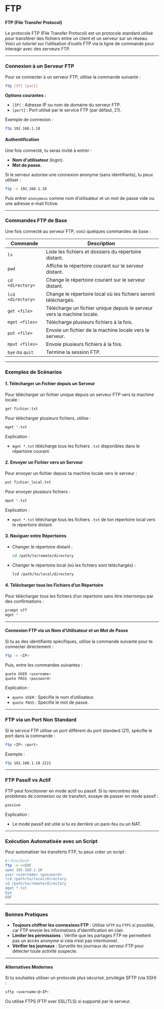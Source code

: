 # FTP

#### **FTP (File Transfer Protocol)**

Le protocole FTP (File Transfer Protocol) est un protocole standard utilisé pour transférer des fichiers entre un client et un serveur sur un réseau. Voici un tutoriel sur l’utilisation d’outils FTP via la ligne de commande pour interagir avec des serveurs FTP.

***

### **Connexion à un Serveur FTP**

Pour se connecter à un serveur FTP, utilise la commande suivante :

```bash
ftp [IP] [port]
```

**Options courantes :**

* `[IP]` : Adresse IP ou nom de domaine du serveur FTP.
* `[port]` : Port utilisé par le service FTP (par défaut, 21).

Exemple de connexion :

```bash
ftp 192.168.1.10
```

#### **Authentification**

Une fois connecté, tu seras invité à entrer :

* **Nom d'utilisateur** (login).
* **Mot de passe**.

Si le serveur autorise une connexion anonyme (sans identifiants), tu peux utiliser :

```bash
ftp -n 192.168.1.10
```

Puis entrer `anonymous` comme nom d’utilisateur et un mot de passe vide ou une adresse e-mail fictive.

***

### **Commandes FTP de Base**

Une fois connecté au serveur FTP, voici quelques commandes de base :

| Commande          | Description                                                            |
| ----------------- | ---------------------------------------------------------------------- |
| `ls`              | Liste les fichiers et dossiers du répertoire distant.                  |
| `pwd`             | Affiche le répertoire courant sur le serveur distant.                  |
| `cd <directory>`  | Change le répertoire courant sur le serveur distant.                   |
| `lcd <directory>` | Change le répertoire local où les fichiers seront téléchargés.         |
| `get <file>`      | Télécharge un fichier unique depuis le serveur vers la machine locale. |
| `mget <files>`    | Télécharge plusieurs fichiers à la fois.                               |
| `put <file>`      | Envoie un fichier de la machine locale vers le serveur.                |
| `mput <files>`    | Envoie plusieurs fichiers à la fois.                                   |
| `bye` ou `quit`   | Termine la session FTP.                                                |

***

### **Exemples de Scénarios**

#### **1. Télécharger un Fichier depuis un Serveur**

Pour télécharger un fichier unique depuis un serveur FTP vers ta machine locale :

```bash
get fichier.txt
```

Pour télécharger plusieurs fichiers, utilise :

```bash
mget *.txt
```

Explication :

* `mget *.txt` télécharge tous les fichiers `.txt` disponibles dans le répertoire courant.

#### **2. Envoyer un Fichier vers un Serveur**

Pour envoyer un fichier depuis ta machine locale vers le serveur :

```bash
put fichier_local.txt
```

Pour envoyer plusieurs fichiers :

```bash
mput *.txt
```

Explication :

* `mput *.txt` télécharge tous les fichiers `.txt` de ton répertoire local vers le répertoire distant.

#### **3. Naviguer entre Répertoires**

*   Changer le répertoire distant :

    ```bash
    cd /path/to/remote/directory
    ```
*   Changer le répertoire local (où les fichiers sont téléchargés) :

    ```bash
    lcd /path/to/local/directory
    ```

#### **4. Télécharger tous les Fichiers d’un Répertoire**

Pour télécharger tous les fichiers d’un répertoire sans être interrompu par des confirmations :

```bash
prompt off
mget *
```

***

#### **Connexion FTP via un Nom d’Utilisateur et un Mot de Passe**

Si tu as des identifiants spécifiques, utilise la commande suivante pour te connecter directement :

```bash
ftp -n <IP>
```

Puis, entre les commandes suivantes :

```bash
quote USER <username>
quote PASS <password>
```

Explication :

* `quote USER` : Spécifie le nom d’utilisateur.
* `quote PASS` : Spécifie le mot de passe.

***

### **FTP via un Port Non Standard**

Si le service FTP utilise un port différent du port standard (21), spécifie le port dans la commande :

```bash
ftp <IP> <port>
```

Exemple :

```bash
ftp 192.168.1.10 2221
```

***

### **FTP Passif vs Actif**

FTP peut fonctionner en mode actif ou passif. Si tu rencontres des problèmes de connexion ou de transfert, essaye de passer en mode passif :

```bash
passive
```

Explication :

* Le mode passif est utile si tu es derrière un pare-feu ou un NAT.

***

### **Exécution Automatisée avec un Script**

Pour automatiser les transferts FTP, tu peux créer un script :

```bash
#!/bin/bash
ftp -n <<EOF
open 192.168.1.10
user <username> <password>
lcd /path/to/local/directory
cd /path/to/remote/directory
mget *.txt
bye
EOF
```

***

### **Bonnes Pratiques**

* **Toujours chiffrer les connexions FTP** : Utilise `SFTP` ou `FTPS` si possible, car FTP envoie les informations d’identification en clair.
* **Limiter les permissions** : Vérifie que les partages FTP ne permettent pas un accès anonyme si cela n’est pas intentionnel.
* **Vérifier les journaux** : Surveille les journaux du serveur FTP pour détecter toute activité suspecte.

***

#### **Alternatives Modernes**

Si tu souhaites utiliser un protocole plus sécurisé, privilégie SFTP (via SSH) :

```bash
sftp <username>@<IP>
```

Ou utilise FTPS (FTP over SSL/TLS) si supporté par le serveur.
